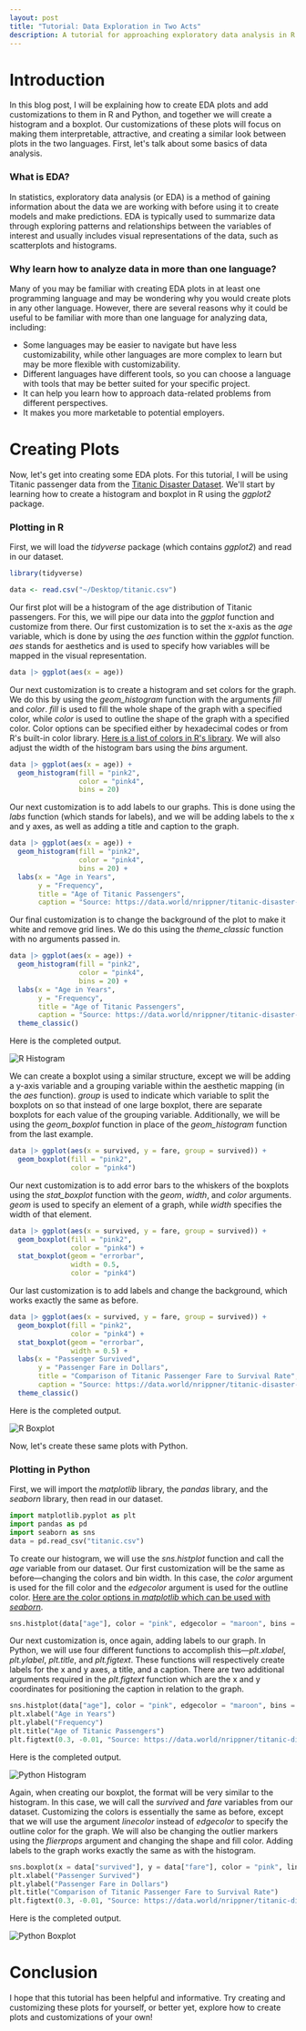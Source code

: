 ```yaml
---
layout: post
title: "Tutorial: Data Exploration in Two Acts"
description: A tutorial for approaching exploratory data analysis in R and Python
---
```


# Introduction

In this blog post, I will be explaining how to create EDA plots and add customizations to them in R and Python, and together we will create a histogram and a boxplot. Our customizations of these plots will focus on making them interpretable, attractive, and creating a similar look between plots in the two languages. First, let's talk about some basics of data analysis.

### What is EDA?

In statistics, exploratory data analysis (or EDA) is a method of gaining information about the data we are working with before using it to create models and make predictions. EDA is typically used to summarize data through exploring patterns and relationships between the variables of interest and usually includes visual representations of the data, such as scatterplots and histograms.

### Why learn how to analyze data in more than one language?

Many of you may be familiar with creating EDA plots in at least one programming language and may be wondering why you would create plots in any other language. However, there are several reasons why it could be useful to be familiar with more than one language for analyzing data, including:
- Some languages may be easier to navigate but have less customizability, while other languages are more complex to learn but may be more flexible with customizability.
- Different languages have different tools, so you can choose a language with tools that may be better suited for your specific project.
- It can help you learn how to approach data-related problems from different perspectives.
- It makes you more marketable to potential employers.

# Creating Plots

Now, let's get into creating some EDA plots. For this tutorial, I will be using Titanic passenger data from the [Titanic Disaster Dataset](https://data.world/nrippner/titanic-disaster-dataset). We'll start by learning how to create a histogram and boxplot in R using the *ggplot2* package.

### Plotting in R

First, we will load the *tidyverse* package (which contains *ggplot2*) and read in our dataset.

```r
library(tidyverse)

data <- read.csv("~/Desktop/titanic.csv")
```

Our first plot will be a histogram of the age distribution of Titanic passengers. For this, we will pipe our data into the *ggplot* function and customize from there. Our first customization is to set the x-axis as the *age* variable, which is done by using the *aes* function within the *ggplot* function. *aes* stands for aesthetics and is used to specify how variables will be mapped in the visual representation.

```r
data |> ggplot(aes(x = age))
```

Our next customization is to create a histogram and set colors for the graph. We do this by using the *geom_histogram* function with the arguments *fill* and *color*. *fill* is used to fill the whole shape of the graph with a specified color, while *color* is used to outline the shape of the graph with a specified color. Color options can be specified either by hexadecimal codes or from R's built-in color library. [Here is a list of colors in R's library](http://www.stat.columbia.edu/~tzheng/files/Rcolor.pdf). We will also adjust the width of the histogram bars using the *bins* argument.

```r
data |> ggplot(aes(x = age)) +
  geom_histogram(fill = "pink2",
                 color = "pink4",
                 bins = 20)
```

Our next customization is to add labels to our graphs. This is done using the *labs* function (which stands for labels), and we will be adding labels to the x and y axes, as well as adding a title and caption to the graph.

```r
data |> ggplot(aes(x = age)) +
  geom_histogram(fill = "pink2",
                 color = "pink4",
                 bins = 20) +
  labs(x = "Age in Years",
       y = "Frequency",
       title = "Age of Titanic Passengers",
       caption = "Source: https://data.world/nrippner/titanic-disaster-dataset")
```

Our final customization is to change the background of the plot to make it white and remove grid lines. We do this using the *theme_classic* function with no arguments passed in.

```r
data |> ggplot(aes(x = age)) +
  geom_histogram(fill = "pink2",
                 color = "pink4",
                 bins = 20) +
  labs(x = "Age in Years",
       y = "Frequency",
       title = "Age of Titanic Passengers",
       caption = "Source: https://data.world/nrippner/titanic-disaster-dataset") +
  theme_classic()
```

Here is the completed output.

![R Histogram](https://raw.githubusercontent.com/darianrd/StatBlog/refs/heads/main/assets/img/RHist.png)

We can create a boxplot using a similar structure, except we will be adding a y-axis variable and a grouping variable within the aesthetic mapping (in the *aes* function). *group* is used to indicate which variable to split the boxplots on so that instead of one large boxplot, there are separate boxplots for each value of the grouping variable. Additionally, we will be using the *geom_boxplot* function in place of the *geom_histogram* function from the last example.

```r
data |> ggplot(aes(x = survived, y = fare, group = survived)) +
  geom_boxplot(fill = "pink2",
               color = "pink4")
```

Our next customization is to add error bars to the whiskers of the boxplots using the *stat_boxplot* function with the *geom*, *width*, and *color*  arguments. *geom* is used to specify an element of a graph, while *width* specifies the width of that element.

```r
data |> ggplot(aes(x = survived, y = fare, group = survived)) +
  geom_boxplot(fill = "pink2",
               color = "pink4") +
  stat_boxplot(geom = "errorbar",
               width = 0.5,
               color = "pink4")
```

Our last customization is to add labels and change the background, which works exactly the same as before.

```r
data |> ggplot(aes(x = survived, y = fare, group = survived)) +
  geom_boxplot(fill = "pink2",
               color = "pink4") +
  stat_boxplot(geom = "errorbar",
               width = 0.5) +
  labs(x = "Passenger Survived",
       y = "Passenger Fare in Dollars",
       title = "Comparison of Titanic Passenger Fare to Survival Rate",
       caption = "Source: https://data.world/nrippner/titanic-disaster-dataset") +
  theme_classic()
```

Here is the completed output.

![R Boxplot](https://raw.githubusercontent.com/darianrd/StatBlog/refs/heads/main/assets/img/RBox.png)

Now, let's create these same plots with Python.

### Plotting in Python

First, we will import the *matplotlib* library, the *pandas* library, and the *seaborn* library, then read in our dataset.

```python
import matplotlib.pyplot as plt
import pandas as pd
import seaborn as sns
data = pd.read_csv("titanic.csv")
```

To create our histogram, we will use the *sns.histplot* function and call the *age* variable from our dataset. Our first customization will be the same as before—changing the colors and bin width. In this case, the *color* argument is used for the fill color and the *edgecolor* argument is used for the outline color. [Here are the color options in *matplotlib* which can be used with *seaborn*](https://matplotlib.org/stable/gallery/color/named_colors.html).

```python
sns.histplot(data["age"], color = "pink", edgecolor = "maroon", bins = 20)
```

Our next customization is, once again, adding labels to our graph. In Python, we will use four different functions to accomplish this—*plt.xlabel*, *plt.ylabel*, *plt.title*, and *plt.figtext*. These functions will respectively create labels for the x and y axes, a title, and a caption. There are two additional arguments required in the *plt.figtext* function which are the x and y coordinates for positioning the caption in relation to the graph.

```python
sns.histplot(data["age"], color = "pink", edgecolor = "maroon", bins = 20)
plt.xlabel("Age in Years")
plt.ylabel("Frequency")
plt.title("Age of Titanic Passengers")
plt.figtext(0.3, -0.01, "Source: https://data.world/nrippner/titanic-disaster-dataset")
```

Here is the completed output.

![Python Histogram](https://raw.githubusercontent.com/darianrd/StatBlog/refs/heads/main/assets/img/PyHist.png)

Again, when creating our boxplot, the format will be very similar to the histogram. In this case, we will call the *survived* and *fare* variables from our dataset. Customizing the colors is essentially the same as before, except that we will use the argument *linecolor* instead of *edgecolor* to specify the outline color for the graph. We will also be changing the outlier markers using the *flierprops* argument and changing the shape and fill color. Adding labels to the graph works exactly the same as with the histogram.

```python
sns.boxplot(x = data["survived"], y = data["fare"], color = "pink", linecolor = "maroon", flierprops = {"marker":".", "markerfacecolor":"maroon")
plt.xlabel("Passenger Survived")
plt.ylabel("Passenger Fare in Dollars")
plt.title("Comparison of Titanic Passenger Fare to Survival Rate")
plt.figtext(0.3, -0.01, "Source: https://data.world/nrippner/titanic-disaster-dataset")
```

Here is the completed output.

![Python Boxplot](https://raw.githubusercontent.com/darianrd/StatBlog/refs/heads/main/assets/img/PyBox.png)

# Conclusion

I hope that this tutorial has been helpful and informative. Try creating and customizing these plots for yourself, or better yet, explore how to create plots and customizations of your own!

